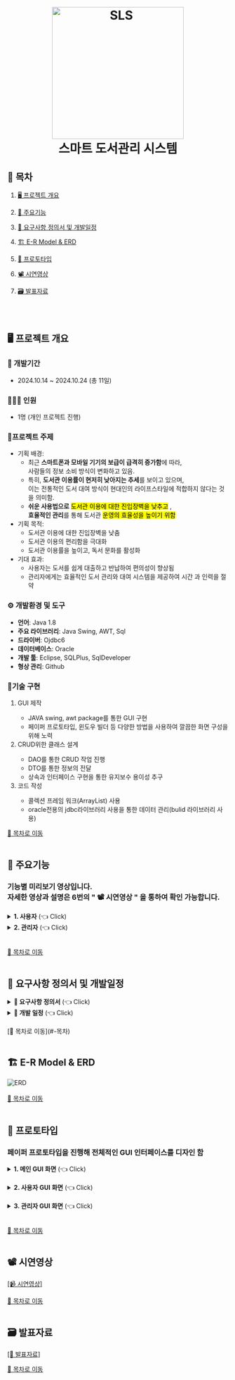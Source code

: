<h1 align="center">
  <br>
  <img src="https://github.com/user-attachments/assets/42f7e699-960c-4130-93b4-e8f70d2e04b0" alt="SLS" width="300">
  <br>
  스마트 도서관리 시스템
  <br>
</h1>

## 📌 목차
1. [🖥️ 프로젝트 개요](#%EF%B8%8F-프로젝트-개요)
2. [📕 주요기능](#-주요기능)
3. [📖 요구사항 정의서 및 개발일정](#-요구사항-정의서-및-개발일정)
4. [🏗️ E-R Model & ERD](#%EF%B8%8F-e-r-model--erd)
5. [🔧 프로토타입](#-프로토타입)
6. [📽️ 시연영상](#%EF%B8%8F-시연영상)
7. [🗃️ 발표자료](#%EF%B8%8F-발표자료)

      <br><br>

## 🖥️ 프로젝트 개요
### :calendar: 개발기간
  - 2024.10.14 ~ 2024.10.24 (총 11일)

### 🧑‍🤝‍🧑 인원
  - 1명 (개인 프로젝트 진행)

### 🔖프로젝트 주제
  - 기획 배경: <br>
    - 최근 <b>스마트폰과 모바일 기기의 보급이 급격히 증가함</b>에 따라, <br>사람들의 정보 소비 방식이 변화하고 있음.
    - 특히, <b>도서관 이용률이 현저히 낮아지는 추세</b>를 보이고 있으며, <br>이는 전통적인 도서 대여 방식이 현대인의 라이프스타일에 적합하지 않다는 것을 의미함. 
    - <b>쉬운 사용법으로</b> <mark>도서관 이용에 대한 진입장벽을 낮추고</mark> , <br><b>효율적인 관리</b>를 통해 도서관 <mark>운영의 효율성을 높이기 위함</mark>
  - 기획 목적: <br>
    - 도서관 이용에 대한 진입장벽을 낮춤
    - 도서관 이용의 편리함을 극대화
    - 도서관 이용률을 높이고, 독서 문화를 활성화
  - 기대 효과: <br>
    - 사용자는 도서를 쉽게 대출하고 반납하여 편의성이 향상됨
    - 관리자에게는 효율적인 도서 관리와 대여 시스템을 제공하여 시간 과 인력을 절약
    
### ⚙️ 개발환경 및 도구
  - **언어**: Java 1.8
  - **주요 라이브러리**: Java Swing, AWT, Sql
  - **드라이버**: Ojdbc6 
  - **데이터베이스**: Oracle
  - **개발 툴**: Eclipse, SQLPlus, SqlDeveloper
  - **형상 관리**: Github

### 🔨기술 구현
<ol>
  <li>
    GUI 제작
  </li>
  <ul>
    <li>
      JAVA swing, awt package를 통한 GUI 구현
    </li>
    <li>
      페이퍼 프로토타입, 윈도우 빌더 등 다양한 방법을 사용하여 깔끔한 화면 구성을 위해 노력
    </li>
  </ul>
  <li>
    CRUD위한 클래스 설계
  </li>
  <ul>
    <li>
      DAO를 통한 CRUD 작업 진행
    </li>
    <li>
      DTO를 통한 정보의 전달
    </li>
    <li>
      상속과 인터페이스 구현을 통한 유지보수 용이성 추구
    </li>
  </ul>
  <li>
    코드 작성
  </li>
  <ul>
    <li>
      콜렉션 프레임 워크(ArrayList) 사용
    </li>
    <li>
      oracle전용의 jdbc라이브러리 사용을 통한 데이터 관리(bulid 라이브러리 사용)
    </li>
  </ul>
</ol> 

[📌 목차로 이동](#-목차)
<br><br>

## 📕 주요기능
### 기능별 미리보기 영상입니다. <br>자세한 영상과 설명은 6번의  " 📽️ 시연영상 " 을 통하여 확인 가능합니다.
<details>
  <summary><b>1. 사용자</b> (👈 Click)</summary>
  <br>

  | 회원가입 | ID 찾기 | PW 찾기 | 
  |:---:|:---:|:---:|
  | <img src="https://github.com/user-attachments/assets/9c5907c6-906a-4add-89f8-163ec2eea4ec" width="300" alt="회원가입"> | <img src="https://github.com/user-attachments/assets/5f371dca-caf7-4a45-950f-5cfed72e9070" width="300" alt="ID 찾기">  | <img src="https://github.com/user-attachments/assets/9ee878c8-a531-4d26-bbb4-d8e50da9b7c8" width="300" alt="PW 찾기"> |

  | 로그인 | 도서 대출 | 도서 반납 | 
  |:---:|:---:|:---:|
  | <img src="https://github.com/user-attachments/assets/d7d64e77-137b-434a-9910-399c4743bbbe" width="300" alt="로그인"> | <img src="https://github.com/user-attachments/assets/e0b7ee74-544c-49c7-bbe2-4b738eb2ab17" width="300" alt="도서 대출">  | <img src="https://github.com/user-attachments/assets/4bfb0289-2659-418d-89b6-151111f88e56" width="300" alt="도서 반납"> |

</details>
<details>
  <summary><b>2. 관리자</b> (👈 Click)</summary>
  <br>

  | 로그인 | 도서 등록 | 
  |:---:|:---:|
  | <img src="https://github.com/user-attachments/assets/831184b3-acf1-4682-afb7-5cacabad3311" width="300" alt="로그인"> | <img src="https://github.com/user-attachments/assets/aae5f0bb-81d7-48fd-bc9f-19a88eedbbdb" width="300" alt="도서 등록">  |

  | 도서 수정 | 도서 삭제 | 
  |:---:|:---:|
  | <img src="https://github.com/user-attachments/assets/9409b94c-e20c-4315-80d0-4d616670de13" width="300" alt="도서 수정"> | <img src="https://github.com/user-attachments/assets/8367dade-e6f4-48f9-b30a-63a95f9fa66b" width="300" alt="도서 삭제">  |

</details><br>

[📌 목차로 이동](#-목차)
<br><br>

## 📖 요구사항 정의서 및 개발일정
<details>
  <summary><b>📑 요구사항 정의서</b> (👈 Click)</summary>
  <br>
    <img src="https://github.com/user-attachments/assets/a1060dda-2a09-4875-b3ea-8341af549748" alt="요구사항 정의서"><br>
</details>
<details>
  <summary><b>📑 개발 일정</b> (👈 Click)</summary>
  <br>
    <img src="https://github.com/user-attachments/assets/4f69fc22-081a-476c-b84b-16bea5ea644c" alt="개발 일정"><br>
</details><br>
[📌 목차로 이동](#-목차)
<br><br>

## 🏗️ E-R Model & ERD
![ERD](https://github.com/user-attachments/assets/aa83547b-a776-491c-8e66-a0f14df3b2dd)<br><br>
[📌 목차로 이동](#-목차)
<br><br>

## 🔧 프로토타입
###  페이퍼 프로토타입을 진행해 전체적인 GUI 인터페이스를 디자인 함
<details>
  <summary><b>1. 메인 GUI 화면</b> (👈 Click)</summary>
  <br>
  <ul>
    <li>
      페이퍼 프로토타입
    </li>
    <img src="https://github.com/user-attachments/assets/7bb558f4-4bdc-48b5-93ce-a354c95b04e9" alt="페이퍼 프로토타입"><br><br>
    <li>
      결과 화면
    </li>
    <img src="https://github.com/user-attachments/assets/e53e53d1-1444-4c28-8d18-d395ac0942e5" alt="페이퍼 프로토타입"><br>
  </ul>
</details><br>
<details>
  <summary><b>2. 사용자 GUI 화면</b> (👈 Click)</summary>
  <br>
  <ul>
    <li>
      페이퍼 프로토타입
    </li>
    <img src="https://github.com/user-attachments/assets/e8228ec5-8b15-440d-898e-f9d9e96112c3" alt="페이퍼 프로토타입"><br><br>
    <li>
      결과 화면
    </li>
    <img src="https://github.com/user-attachments/assets/cf3b487e-42b1-48f5-9b66-fbc89872d23d" alt="페이퍼 프로토타입"><br>
  </ul>
</details><br>
<details>
  <summary><b>3. 관리자 GUI 화면</b> (👈 Click)</summary>
  <br>
  <ul>
    <li>
      페이퍼 프로토타입
    </li>
    <img src="https://github.com/user-attachments/assets/9387222a-e637-45a2-81fd-f35297fe342d" alt="페이퍼 프로토타입"><br><br>
    <li>
      결과 화면
    </li>
    <img src="https://github.com/user-attachments/assets/b616c9df-7eb6-4cf8-a61e-0d8769f64e7c" alt="페이퍼 프로토타입"><br>
  </ul>
</details><br>

[📌 목차로 이동](#-목차)
<br><br>

## 📽️ 시연영상
[[📹 시연영상]](https://www.youtube.com/playlist?list=PLNdYfRO3wDinaMKtuWkmtTtOvFhH2CDyz)<br>

[📌 목차로 이동](#-목차)
<br><br>

## 🗃️ 발표자료
[[📂 발표자료]](https://drive.google.com/file/d/1pfXYrpNl6nnI-E_PgnhFF8bp2JPUD7gy/view?usp=sharing)<br>

[📌 목차로 이동](#-목차)
